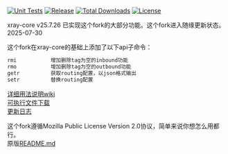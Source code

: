 [![Unit Tests][1]][2] [![Release][3]][4] [![Total Downloads][5]][6] [![License][7]][8]  

[1]: https://github.com/vrnobody/xraye/actions/workflows/test.yml/badge.svg "Unit Tests Status Badge"
[2]: https://github.com/vrnobody/xraye/actions/workflows/test.yml "Workflow"
[3]: https://img.shields.io/github/release/vrnobody/xraye.svg "Release Badge"
[4]: https://github.com/vrnobody/xraye/releases/latest "Releases"
[5]: https://img.shields.io/github/downloads/vrnobody/xraye/total.svg "Total Downloads Badge"
[6]: https://somsubhra.github.io/github-release-stats/?username=vrnobody&repository=xraye&per_page=30 "Download Details"
[7]: https://img.shields.io/github/license/vrnobody/xraye.svg "Licence Badge"
[8]: https://github.com/vrnobody/xraye/blob/main/LICENSE "Licence"

xray-core v25.7.26 已实现这个fork的大部分功能。这个fork进入随缘更新状态。2025-07-30

这个fork在xray-core的基础上添加了以下api子命令：  
```bash
rmi           增加删除tag为空的inbound功能
rmo           增加删除tag为空的outbound功能
getr          获取routing配置，以json格式输出
setr          替换routing配置
```
[详细用法说明wiki](https://github.com/vrnobody/xraye/wiki)  
[可执行文件下载](https://github.com/vrnobody/xraye/releases)  
[更新日志](./.github/update-log.md)  
  
这个fork遵循Mozilla Public License Version 2.0协议，简单来说你想怎么用都行。  
原版[README.md](./README-xtls.md)  
